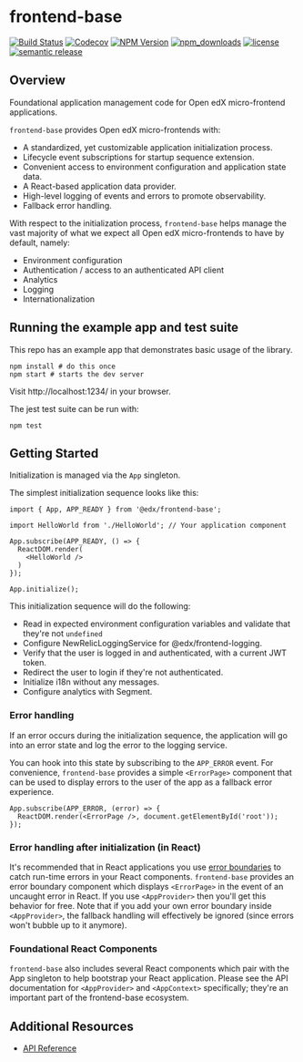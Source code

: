 # frontend-base

[![Build Status](https://api.travis-ci.org/edx/frontend-base.svg?branch=master)](https://travis-ci.org/edx/frontend-base)
[![Codecov](https://img.shields.io/codecov/c/github/edx/frontend-base)](https://codecov.io/gh/edx/frontend-base)
[![NPM Version](https://img.shields.io/npm/v/@edx/frontend-base.svg)](https://www.npmjs.com/package/@edx/frontend-base)
[![npm_downloads](https://img.shields.io/npm/dt/@edx/frontend-base.svg)](https://www.npmjs.com/package/@edx/frontend-base)
[![license](https://img.shields.io/npm/l/@edx/frontend-base.svg)](https://github.com/edx/frontend-base/blob/master/LICENSE)
[![semantic release](https://img.shields.io/badge/%20%20%F0%9F%93%A6%F0%9F%9A%80-semantic--release-e10079.svg)](https://github.com/semantic-release/semantic-release)

## Overview

Foundational application management code for Open edX micro-frontend applications.

`frontend-base` provides Open edX micro-frontends with:

- A standardized, yet customizable application initialization process.
- Lifecycle event subscriptions for startup sequence extension.
- Convenient access to environment configuration and application state data.
- A React-based application data provider.
- High-level logging of events and errors to promote observability.
- Fallback error handling.

With respect to the initialization process, `frontend-base` helps manage the vast majority of what we expect all Open edX micro-frontends to have by default, namely:

- Environment configuration
- Authentication / access to an authenticated API client
- Analytics
- Logging
- Internationalization

## Running the example app and test suite

This repo has an example app that demonstrates basic usage of the library.

```
npm install # do this once
npm start # starts the dev server
```

Visit http://localhost:1234/ in your browser.

The jest test suite can be run with:

```
npm test
```

## Getting Started

Initialization is managed via the `App` singleton.

The simplest initialization sequence looks like this:

```
import { App, APP_READY } from '@edx/frontend-base';

import HelloWorld from './HelloWorld'; // Your application component

App.subscribe(APP_READY, () => {
  ReactDOM.render(
    <HelloWorld />
  )
});

App.initialize();
```

This initialization sequence will do the following:

- Read in expected environment configuration variables and validate that they're not `undefined`
- Configure NewRelicLoggingService for @edx/frontend-logging.
- Verify that the user is logged in and authenticated, with a current JWT token.
- Redirect the user to login if they're not authenticated.
- Initialize i18n without any messages.
- Configure analytics with Segment.

### Error handling

If an error occurs during the initialization sequence, the application will go into an error state and log the error to the logging service.

You can hook into this state by subscribing to the `APP_ERROR` event.  For convenience, `frontend-base` provides a simple `<ErrorPage>` component that can be used to display errors to the user of the app as a fallback error experience.

```
App.subscribe(APP_ERROR, (error) => {
  ReactDOM.render(<ErrorPage />, document.getElementById('root'));
});
```

### Error handling after initialization (in React)

It's recommended that in React applications you use [error boundaries](https://reactjs.org/docs/error-boundaries.html) to catch run-time errors in your React components.  `frontend-base` provides an error boundary component which displays `<ErrorPage>` in the event of an uncaught error in React.  If you use `<AppProvider>` then you'll get this behavior for free.  Note that if you add your own error boundary inside `<AppProvider>`, the fallback handling will effectively be ignored (since errors won't bubble up to it anymore).

### Foundational React Components

`frontend-base` also includes several React components which pair with the App singleton to help bootstrap your React application.  Please see the API documentation for `<AppProvider>` and `<AppContext>` specifically; they're an important part of the frontend-base ecosystem.

## Additional Resources

- [API Reference](https://github.com/edx/frontend-base/blob/master/docs/API.md)